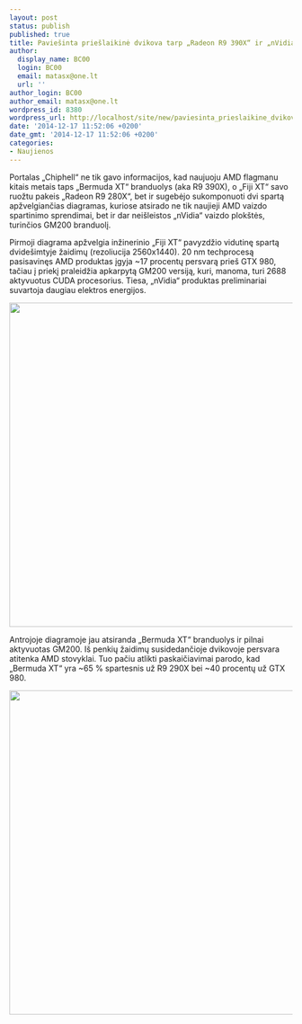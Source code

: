 ```yaml
---
layout: post
status: publish
published: true
title: Paviešinta priešlaikinė dvikova tarp „Radeon R9 390X“ ir „nVidia GM200“ branduolio
author:
  display_name: BC00
  login: BC00
  email: matasx@one.lt
  url: ''
author_login: BC00
author_email: matasx@one.lt
wordpress_id: 8380
wordpress_url: http://localhost/site/new/paviesinta_prieslaikine_dvikova_tarp_radeon_r9_390x_ir_nvidia_gm200_branduolio/
date: '2014-12-17 11:52:06 +0200'
date_gmt: '2014-12-17 11:52:06 +0200'
categories:
- Naujienos
---
```

<p>
	Portalas &bdquo;Chiphell&ldquo; ne tik gavo informacijos, kad naujuoju AMD flagmanu kitais metais taps &bdquo;Bermuda XT&ldquo; branduolys (aka R9 390X), o &bdquo;Fiji XT&ldquo; savo ruožtu pakeis &bdquo;Radeon R9 280X&ldquo;, bet ir sugebėjo sukomponuoti dvi spartą apžvelgiančias diagramas, kuriose atsirado ne tik naujieji AMD vaizdo spartinimo sprendimai, bet ir dar nei&scaron;leistos &bdquo;nVidia&ldquo; vaizdo plok&scaron;tės, turinčios GM200 branduolį.</p>
<p>
	Pirmoji diagrama apžvelgia inžinerinio &bdquo;Fiji XT&ldquo; pavyzdžio vidutinę spartą dvide&scaron;imtyje žaidimų (rezoliucija 2560x1440). 20 nm techprocesą pasisavinęs AMD produktas įgyja ~17 procentų persvarą prie&scaron; GTX 980, tačiau į priekį praleidžia apkarpytą GM200 versiją, kuri, manoma, turi 2688 aktyvuotus CUDA procesorius. Tiesa, &bdquo;nVidia&ldquo; produktas preliminariai suvartoja daugiau elektros energijos.</p>
<p>
	<img alt="" src="http://technews.lt/userfiles/gm200_01(1).png" style="width: 520px; height: 577px;" /></p>
<p>
	Antrojoje diagramoje jau atsiranda &bdquo;Bermuda XT&ldquo; branduolys ir pilnai aktyvuotas GM200. I&scaron; penkių žaidimų susidedančioje dvikovoje persvara atitenka AMD stovyklai. Tuo pačiu atlikti paskaičiavimai parodo, kad &bdquo;Bermuda XT&ldquo; yra ~65 % spartesnis už R9 290X bei ~40 procentų už GTX 980.</p>
<p>
	<img alt="" src="http://technews.lt/userfiles/gm200_02.png" style="width: 520px; height: 577px;" /></p>
